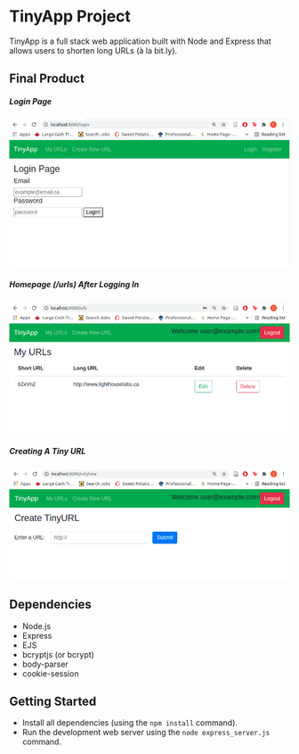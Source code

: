 # TinyApp Project

TinyApp is a full stack web application built with Node and Express that allows users to shorten long URLs (à la bit.ly).

## Final Product


##### Login Page
![](https://github.com/x-c-li/tinyapp/blob/master/pictures/login-page.png)

##### Homepage (/urls) After Logging In
![](https://github.com/x-c-li/tinyapp/blob/master/pictures/urls-after-logged-in.png)

##### Creating A Tiny URL
![](https://github.com/x-c-li/tinyapp/blob/master/pictures/create-new-url.png)

## Dependencies

- Node.js
- Express
- EJS
- bcryptjs (or bcrypt)
- body-parser
- cookie-session

## Getting Started

- Install all dependencies (using the `npm install` command).
- Run the development web server using the `node express_server.js` command.